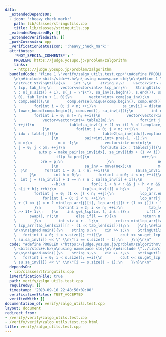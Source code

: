 ```yaml
---
data:
  _extendedDependsOn:
  - icon: ':heavy_check_mark:'
    path: lib/classes/stringutils.cpp
    title: lib/classes/stringutils.cpp
  _extendedRequiredBy: []
  _extendedVerifiedWith: []
  _pathExtension: cpp
  _verificationStatusIcon: ':heavy_check_mark:'
  attributes:
    '*NOT_SPECIAL_COMMENTS*': ''
    PROBLEM: https://judge.yosupo.jp/problem/zalgorithm
    links:
    - https://judge.yosupo.jp/problem/zalgorithm
  bundledCode: "#line 1 \"verify/zalgo_utils.test.cpp\"\n#define PROBLEM \"https://judge.yosupo.jp/problem/zalgorithm\"\
    \n\n#include <bits/stdc++.h>\n\nusing namespace std;\n\n\n#line 1 \"lib/classes/stringutils.cpp\"\
    \nstruct StringUtils{\n    int n;\n    string s;\n    vector<int> sa, sa_inv,\
    \ lcp, tab_len;\n    vector<vector<int>> lcp_arr;\n    StringUtils(string _s)\
    \ : n(_s.size() + 1), s(_s + \"$\"), sa_inv(s.begin(), s.end()), sa(n), lcp(n,\
    \ 0), tab_len(n + 1, 0){\n        vector<int> comp(sa_inv);\n        sort(comp.begin(),\
    \ comp.end());\n        comp.erase(unique(comp.begin(), comp.end()), comp.end());\n\
    \        for(int i = 0; i < n; ++i)\n            sa_inv[i] = distance(comp.begin(),\
    \ lower_bound(comp.begin(), comp.end(), sa_inv[i]));\n        int m = comp.size();\n\
    \        for(int i = 0; m != n; ++i){\n            vector<vector<int>> table(m);\n\
    \            vector<vector<int>> table2(m);\n            for(int j = 0; j < n;\
    \ ++j){\n                table[sa_inv[(j + (1 << i)) % n]].emplace_back(j);\n\
    \            }\n            for(int j = 0; j < m; ++j)\n                for(auto\
    \ idx : table[j]){\n                    table2[sa_inv[idx]].emplace_back(idx);\n\
    \                }\n            pair<int,int> pre{-1, -1};\n            int pm\
    \ = m;\n            m = -1;\n            vector<int> nex(n);\n            for(int\
    \ j = 0; j < pm; ++j)\n                for(auto idx : table2[j]){\n          \
    \          auto p = make_pair(sa_inv[idx], sa_inv[(idx + (1 << i)) % n]);\n  \
    \                  if(p != pre){\n                        m++;\n             \
    \           pre = p;\n                    }\n                    nex[idx] = m;\n\
    \                }\n            sa_inv = move(nex);\n            m++;\n      \
    \  }\n        for(int i = 0; i < n; ++i){\n            sa[sa_inv[i]] = i;\n  \
    \      }\n        int h = 0;\n        for(int i = 0; i < n; ++i){\n          \
    \  int j = (sa_inv[i] + 1 == n ? n : sa[sa_inv[i] + 1]);\n            if(h)\n\
    \                --h;\n            for(; i + h < n && j + h < n && s[i + h] ==\
    \ s[j + h]; ++h);\n            lcp[sa_inv[i]] = h;\n        }\n        lcp_arr.emplace_back(lcp);\n\
    \        for(int j = 0; (1 << j) < n; ++j){\n            lcp_arr.emplace_back(n);\n\
    \            for(int i = 0; i < n; ++i)\n                lcp_arr[j + 1][i] = (i\
    \ + (1 << j) < n ? min(lcp_arr[j][i], lcp_arr[j][i + (1 << j)]) : lcp_arr[j][i]);\n\
    \        }\n        for(int i = 2; i <= n; ++i)\n            tab_len[i] = tab_len[i\
    \ >> 1]+ 1;\n    }\n    int get_lcp(int l, int r){\n        if(l > r)\n      \
    \      swap(l, r);\n        else if(l == r){\n            return n - sa[l] - 1;\n\
    \        }\n        int siz = r - l;\n        return min(lcp_arr[tab_len[siz]][l],\
    \ lcp_arr[tab_len[siz]][r - (1 << tab_len[siz])]);\n    }\n};\n#line 9 \"verify/zalgo_utils.test.cpp\"\
    \n\n\nsigned main(){\n    string s;\n    cin >> s;\n    StringUtils su(s);\n \
    \   for(int i = 0; i < s.size(); ++i){\n        cout << su.get_lcp(su.sa_inv[0],\
    \ su.sa_inv[i]) << \" \\n\"[i == s.size() - 1];\n    }\n}\n\n"
  code: "#define PROBLEM \"https://judge.yosupo.jp/problem/zalgorithm\"\n\n#include\
    \ <bits/stdc++.h>\n\nusing namespace std;\n\n\n#include \"../lib/classes/stringutils.cpp\"\
    \n\n\nsigned main(){\n    string s;\n    cin >> s;\n    StringUtils su(s);\n \
    \   for(int i = 0; i < s.size(); ++i){\n        cout << su.get_lcp(su.sa_inv[0],\
    \ su.sa_inv[i]) << \" \\n\"[i == s.size() - 1];\n    }\n}\n\n"
  dependsOn:
  - lib/classes/stringutils.cpp
  isVerificationFile: true
  path: verify/zalgo_utils.test.cpp
  requiredBy: []
  timestamp: '2020-09-16 22:48:50+09:00'
  verificationStatus: TEST_ACCEPTED
  verifiedWith: []
documentation_of: verify/zalgo_utils.test.cpp
layout: document
redirect_from:
- /verify/verify/zalgo_utils.test.cpp
- /verify/verify/zalgo_utils.test.cpp.html
title: verify/zalgo_utils.test.cpp
---
```

